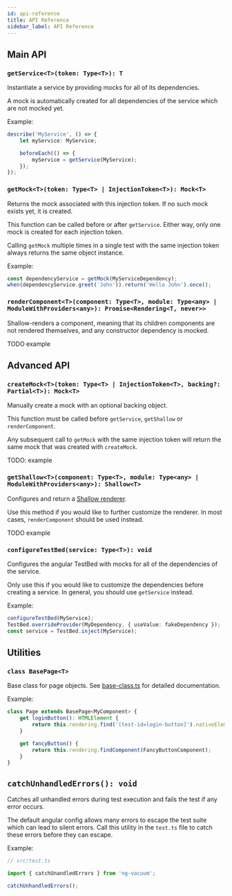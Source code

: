 ```yaml
---
id: api-reference
title: API Reference
sidebar_label: API Reference
---
```


## Main API

### `getService<T>(token: Type<T>): T`

Instantiate a service by providing mocks for all of its dependencies.

A mock is automatically created for all dependencies of the service which are not mocked yet.

Example:

```ts
describe('MyService', () => {
    let myService: MyService;

    beforeEach(() => {
        myService = getService(MyService);
    });
});
```

### `getMock<T>(token: Type<T> | InjectionToken<T>): Mock<T>`

Returns the mock associated with this injection token. If no such mock exists yet, it is created.

This function can be called before or after `getService`. Either way, only one mock is created for each injection token.

Calling `getMock` multiple times in a single test with the same injection token always returns the same object instance.

Example:

```ts
const dependencyService = getMock(MyServiceDependency);
when(dependencyService.greet('John')).return('Hello John').once();
```

### `renderComponent<T>(component: Type<T>, module: Type<any> | ModuleWithProviders<any>): Promise<Rendering<T, never>>`

Shallow-renders a component, meaning that its children components are not rendered themselves, and any constructor dependency is mocked.

TODO example

## Advanced API

### `createMock<T>(token: Type<T> | InjectionToken<T>, backing?: Partial<T>): Mock<T>`

Manually create a mock with an optional backing object.

This function must be called before `getService`, `getShallow` or `renderComponent`.

Any subsequent call to `getMock` with the same injection token will return the same mock that was created with `createMock`.

TODO: example


### `getShallow<T>(component: Type<T>, module: Type<any> | ModuleWithProviders<any>): Shallow<T>`

Configures and return a [Shallow renderer](https://getsaf.github.io/shallow-render/#shallow-class).

Use this method if you would like to further customize the renderer. In most cases, `renderComponent` should be used instead.

TODO example

### `configureTestBed(service: Type<T>): void`

Configures the angular TestBed with mocks for all of the dependencies of the service.

Only use this if you would like to customize the dependencies before creating a service. In general, you should use `getService` instead. 

Example:
```ts
configureTestBed(MyService);
TestBed.overrideProvider(MyDependency, { useValue: fakeDependency });
const service = TestBed.inject(MyService);
```

## Utilities

### `class BasePage<T>`

Base class for page objects. See [base-class.ts](https://github.com/hmil/ng-vacuum/blob/master/src/utils/base-page.ts) for detailed documentation.

Example:
```ts
class Page extends BasePage<MyComponent> {
    get loginButton(): HTMLElement {
        return this.rendering.find('[test-id=login-button]').nativeElement;
    }

    get fancyButton() {
        return this.rendering.findComponent(FancyButtonComponent);
    }
}
```

## `catchUnhandledErrors(): void`

Catches all unhandled errors during test execution and fails the test if any error occurs.

The default angular config allows many errors to escape the test suite which can lead to silent errors.
Call this utility in the `test.ts` file to catch these errors before they can escape.
 
Example:
```ts
// src/test.ts

import { catchUnandledErrors } from 'ng-vacuum';

catchUnhandledErrors();
```
